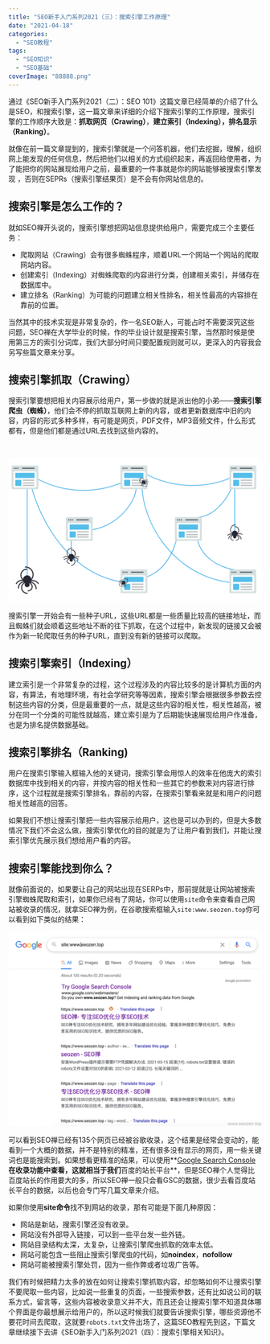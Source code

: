 ```yaml
---
title: "SEO新手入门系列2021（三）：搜索引擎工作原理"
date: "2021-04-18"
categories: 
  - "SEO教程"
tags: 
  - "SEO知识"
  - "SEO基础"
coverImage: "88888.png"
---
```


通过《SEO新手入门系列2021（二）：SEO 101》这篇文章已经简单的介绍了什么是SEO，和搜索引擎，这一篇文章来详细的介绍下搜索引擎的工作原理，搜索引擎的工作顺序大致是：**抓取网页（Crawing）**，**建立索引（Indexing），排名显示（Ranking）**。

就像在前一篇文章提到的，搜索引擎就是一个问答机器，他们去挖掘，理解，组织网上能发现的任何信息，然后把他们以相关的方式组织起来，再返回给使用者，为了能把你的网站展现给用户之前，最重要的一件事就是你的网站能够被搜索引擎发现 ，否则在SEPRs（搜索引擎结果页）是不会有你网站信息的。

## 搜索引擎是怎么工作的？

就如SEO禅开头说的，搜索引擎想把网站信息提供给用户，需要完成三个主要任务：

- 爬取网站（Crawing）会有很多蜘蛛程序，顺着URL一个网站一个网站的爬取网站内容。
- 创建索引（Indexing）对蜘蛛爬取的内容进行分类，创建相关索引，并储存在数据库中。
- 建立排名（Ranking）为可能的问题建立相关性排名，相关性最高的内容排在靠前的位置。

当然其中的技术实现是非常复杂的，作一名SEO新人，可能占时不需要深究这些问题，SEO禅在大学毕业的时候，作的毕业设计就是搜索引擎，当然那时候是使用第三方的索引分词库，我们大部分时间只要配置规则就可以，更深入的内容我会另写些篇文章来分享。

## 搜索引擎抓取（Crawing）

搜索引擎要想把相关内容展示给用户，第一步做的就是派出他的小弟——**搜索引擎爬虫（蜘蛛）**，他们会不停的抓取互联网上新的内容，或者更新数据库中旧的内容，内容的形式多种多样，有可能是网页，PDF文件，MP3音频文件，什么形式都有，但是他们都是通过URL去找到这些内容的。

 

![搜索引擎抓取网站内容](images/WX20210404-111252@2x.png)

搜索引擎一开始会有一些种子URL，这些URL都是一些质量比较高的链接地址，而且蜘蛛们就会顺着这些地址不断的往下抓取，在这个过程中，新发现的链接又会被作为新一轮爬取任务的种子URL，直到没有新的链接可以爬取。

## 搜索引擎索引（Indexing）

建立索引是一个非常复杂的过程，这个过程涉及的内容比较多的是计算机方面的内容，有算法，有地理环境，有社会学研究等等因素，搜索引擎会根据很多参数去控制这些内容的分类，但是最重要的一点，就是这些内容的相关性，相关性越高，被分在同一个分类的可能性就越高，建立索引是为了后期能快速展现给用户作准备，也是为排名提供数据基础。

## 搜索引擎排名（Ranking)

用户在搜索引擎输入框输入他的关键词，搜索引擎会用惊人的效率在他庞大的索引数据库中找到相关的内容，并按内容的相关性和一些其它的参数来对内容进行排序，这个过程就是搜索引擎排名，靠前的内容，在搜索引擎看来就是和用户的问题相关性越高的回答。

如果我们不想让搜索引擎把一些内容展示给用户，这也是可以办到的，但是大多数情况下我们不会这么做，搜索引擎优化的目的就是为了让用户看到我们，并能让搜索引擎优先展示我们想给用户看的内容。

## 搜索引擎能找到你么？

就像前面说的，如果要让自己的网站出现在SERPs中，那前提就是让网站被搜索引擎蜘蛛爬取和索引，如果你已经有了网站，你可以使用`site`命令来查看自己网站被收录的情况，就拿SEO禅为例，在谷歌搜索框输入`site:www.seozen.top`你可以看到如下类似的结果：

![SEO禅谷歌site结果](images/WX20210404-155803@2x.png)

可以看到SEO禅已经有135个网页已经被谷歌收录，这个结果是经常会变动的，能看到一个大概的数据，并不是特别的精准，还有很多没有显示的网页，用一些关键词也是能搜索到。如果想看更精准的结果，可以使用**[Google Search Console](https://www.seozen.top/google-search-console-seo.html)**在收录功能中查看，这就相当于我们**百度的站长平台**，但是SEO禅个人觉得比百度站长的作用要大的多，所以SEO禅一般只会看GSC的数据，很少去看百度站长平台的数据，以后也会专门写几篇文章来介绍。

如果你使用**site命令**找不到网站的收录，那有可能是下面几种原因：

- 网站是新站，搜索引擎还没有收录。
- 网站没有外部导入链接，可以到一些平台发一些外链。
- 网站目录结构太深，太复杂，让搜索引擎爬虫抓取的效率太低。
- 网站可能包含一些阻止搜索引擎爬虫的代码，如**noindex**，**nofollow**
- 网站可能被搜索引擎处罚，因为一些作弊或者垃圾广告等。

我们有时候把精力太多的放在如何让搜索引擎抓取内容，却忽略如何不让搜索引擎不要爬取一些内容，比如说一些重复的页面，一些搜索参数，还有比如说公司的联系方式，留言等，这些内容被收录意义并不大，而且还会让搜索引擎不知道具体哪个界面是你最想展示给用户的，所以这时候我们就要告诉搜索引擎，哪些资源他不要花时间去爬取，这就要`robots.txt`文件出场了，这篇SEO教程先到这，下篇文章继续接下去讲《SEO新手入门系列2021（四）：搜索引擎相关知识》。
